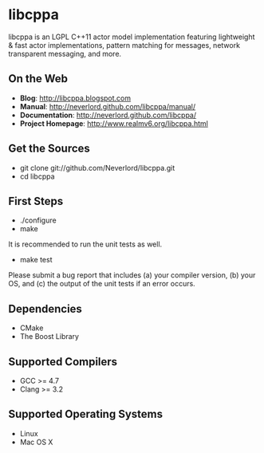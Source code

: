 libcppa
=======

libcppa is an LGPL C++11 actor model implementation featuring lightweight & fast
actor implementations, pattern matching for messages,
network transparent messaging, and more.


On the Web
----------

* __Blog__: http://libcppa.blogspot.com
* __Manual__: http://neverlord.github.com/libcppa/manual/
* __Documentation__: http://neverlord.github.com/libcppa/
* __Project Homepage__: http://www.realmv6.org/libcppa.html

Get the Sources
---------------

* git clone git://github.com/Neverlord/libcppa.git
* cd libcppa


First Steps
-----------

* ./configure
* make

It is recommended to run the unit tests as well.

* make test

Please submit a bug report that includes (a) your compiler version, (b) your OS,
and (c) the output of the unit tests if an error occurs.


Dependencies
------------

* CMake
* The Boost Library


Supported Compilers
-------------------

* GCC >= 4.7
* Clang >= 3.2


Supported Operating Systems
---------------------------

* Linux
* Mac OS X
